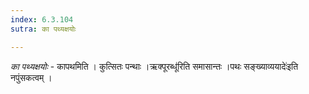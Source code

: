 ```yaml
---
index: 6.3.104
sutra: का पथ्यक्षयोः

---
```

_का पथ्यक्षयोः_ - कापथमिति । कुत्सितः पन्थाः ।ऋक्पूरब्धू॑रिति समासान्तः ।पथः सङ्ख्याव्ययादेः॑इति नपुंसकत्वम् ।